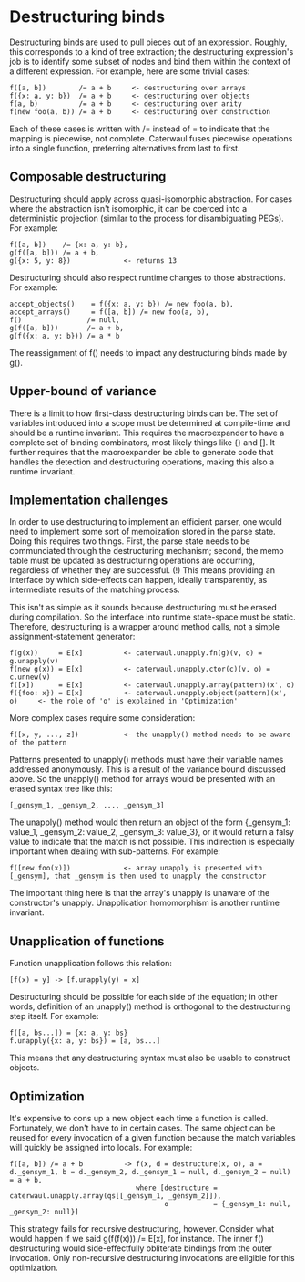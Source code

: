 # Destructuring binds

Destructuring binds are used to pull pieces out of an expression. Roughly, this corresponds to a kind of tree extraction; the destructuring expression's job is to identify some subset of nodes
and bind them within the context of a different expression. For example, here are some trivial cases:

    f([a, b])        /= a + b     <- destructuring over arrays
    f({x: a, y: b})  /= a + b     <- destructuring over objects
    f(a, b)          /= a + b     <- destructuring over arity
    f(new foo(a, b)) /= a + b     <- destructuring over construction

Each of these cases is written with /= instead of = to indicate that the mapping is piecewise, not complete. Caterwaul fuses piecewise operations into a single function, preferring
alternatives from last to first.

## Composable destructuring

Destructuring should apply across quasi-isomorphic abstraction. For cases where the abstraction isn't isomorphic, it can be coerced into a deterministic projection (similar to the process
for disambiguating PEGs). For example:

    f([a, b])    /= {x: a, y: b},
    g(f([a, b])) /= a + b,
    g({x: 5, y: 8})             <- returns 13

Destructuring should also respect runtime changes to those abstractions. For example:

    accept_objects()    = f({x: a, y: b}) /= new foo(a, b),
    accept_arrays()     = f([a, b]) /= new foo(a, b),
    f()                /= null,
    g(f([a, b]))       /= a + b,
    g(f({x: a, y: b})) /= a * b

The reassignment of f() needs to impact any destructuring binds made by g().

## Upper-bound of variance

There is a limit to how first-class destructuring binds can be. The set of variables introduced into a scope must be determined at compile-time and should be a runtime invariant. This
requires the macroexpander to have a complete set of binding combinators, most likely things like {} and []. It further requires that the macroexpander be able to generate code that handles
the detection and destructuring operations, making this also a runtime invariant.

## Implementation challenges

In order to use destructuring to implement an efficient parser, one would need to implement some sort of memoization stored in the parse state. Doing this requires two things. First, the
parse state needs to be communciated through the destructuring mechanism; second, the memo table must be updated as destructuring operations are occurring, regardless of whether they are
successful. (!) This means providing an interface by which side-effects can happen, ideally transparently, as intermediate results of the matching process.

This isn't as simple as it sounds because destructuring must be erased during compilation. So the interface into runtime state-space must be static. Therefore, destructuring is a wrapper
around method calls, not a simple assignment-statement generator:

    f(g(x))     = E[x]          <- caterwaul.unapply.fn(g)(v, o) = g.unapply(v)
    f(new g(x)) = E[x]          <- caterwaul.unapply.ctor(c)(v, o) = c.unnew(v)
    f([x])      = E[x]          <- caterwaul.unapply.array(pattern)(x', o)
    f({foo: x}) = E[x]          <- caterwaul.unapply.object(pattern)(x', o)     <- the role of 'o' is explained in 'Optimization'

More complex cases require some consideration:

    f([x, y, ..., z])           <- the unapply() method needs to be aware of the pattern

Patterns presented to unapply() methods must have their variable names addressed anonymously. This is a result of the variance bound discussed above. So the unapply() method for arrays would
be presented with an erased syntax tree like this:

    [_gensym_1, _gensym_2, ..., _gensym_3]

The unapply() method would then return an object of the form {_gensym_1: value_1, _gensym_2: value_2, _gensym_3: value_3}, or it would return a falsy value to indicate that the match is not
possible. This indirection is especially important when dealing with sub-patterns. For example:

    f([new foo(x)])             <- array unapply is presented with [_gensym], that _gensym is then used to unapply the constructor

The important thing here is that the array's unapply is unaware of the constructor's unapply. Unapplication homomorphism is another runtime invariant.

## Unapplication of functions

Function unapplication follows this relation:

    [f(x) = y] -> [f.unapply(y) = x]

Destructuring should be possible for each side of the equation; in other words, definition of an unapply() method is orthogonal to the destructuring step itself. For example:

    f([a, bs...]) = {x: a, y: bs}
    f.unapply({x: a, y: bs}) = [a, bs...]

This means that any destructuring syntax must also be usable to construct objects.

## Optimization

It's expensive to cons up a new object each time a function is called. Fortunately, we don't have to in certain cases. The same object can be reused for every invocation of a given function
because the match variables will quickly be assigned into locals. For example:

    f([a, b]) /= a + b          -> f(x, d = destructure(x, o), a = d._gensym_1, b = d._gensym_2, d._gensym_1 = null, d._gensym_2 = null) = a + b,
                                   where [destructure = caterwaul.unapply.array(qs[[_gensym_1, _gensym_2]]),
                                          o           = {_gensym_1: null, _gensym_2: null}]

This strategy fails for recursive destructuring, however. Consider what would happen if we said g(f(f(x))) /= E[x], for instance. The inner f() destructuring would side-effectfully
obliterate bindings from the outer invocation. Only non-recursive destructuring invocations are eligible for this optimization.